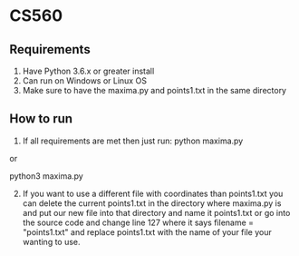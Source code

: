 # CS560

## Requirements
1. Have Python 3.6.x or greater install
2. Can run on Windows or Linux OS
3. Make sure to have the maxima.py and points1.txt in the same directory

## How to run
1. If all requirements are met then just run:
python maxima.py

or 

python3 maxima.py

2. If you want to use a different file with coordinates than points1.txt you can delete the current points1.txt in the directory where maxima.py is and put our new file into that directory and name it points1.txt or go into the source code and change line 127 where it says filename = "points1.txt" and replace points1.txt with the name of your file your wanting to use. 